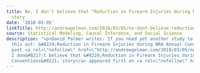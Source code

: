 ```yaml
---
title: No, I don’t believe that “Reduction in Firearm Injuries during NRA Annual Conventions”
  story
date: '2018-03-05'
linkTitle: http://andrewgelman.com/2018/03/05/no-dont-believe-reduction-firearm-injuries-nra-annual-conventions-story/
source: Statistical Modeling, Causal Inference, and Social Science
description: "<p>David Palmer writes: If you need yet another study to look at, check
  this out: &#8220;Reduction in Firearm Injuries during NRA Annual Conventions.&#8221;</p>\n<p>The
  post <a rel=\"nofollow\" href=\"http://andrewgelman.com/2018/03/05/no-dont-believe-reduction-firearm-injuries-nra-annual-conventions-story/\">No,
  I don&#8217;t believe that &#8220;Reduction in Firearm Injuries during NRA Annual
  Conventions&#8221; story</a> appeared first on <a rel=\"nofollow\" href=\"http://andrewgelman.com\">Statistical "
---
```

